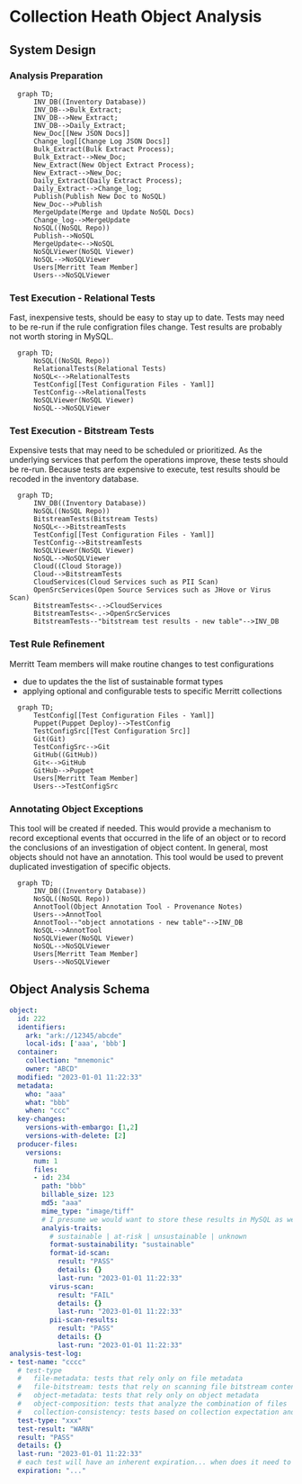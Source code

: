 # Collection Heath Object Analysis

## System Design

### Analysis Preparation

```mermaid
  graph TD;
      INV_DB((Inventory Database))
      INV_DB-->Bulk_Extract;
      INV_DB-->New_Extract;
      INV_DB-->Daily_Extract;
      New_Doc[[New JSON Docs]]
      Change_log[[Change Log JSON Docs]]
      Bulk_Extract(Bulk Extract Process);
      Bulk_Extract-->New_Doc;
      New_Extract(New Object Extract Process);
      New_Extract-->New_Doc;
      Daily_Extract(Daily Extract Process);
      Daily_Extract-->Change_log;
      Publish(Publish New Doc to NoSQL)
      New_Doc-->Publish
      MergeUpdate(Merge and Update NoSQL Docs)
      Change_log-->MergeUpdate
      NoSQL((NoSQL Repo))
      Publish-->NoSQL
      MergeUpdate<-->NoSQL
      NoSQLViewer(NoSQL Viewer)
      NoSQL-->NoSQLViewer
      Users[Merritt Team Member]
      Users-->NoSQLViewer
```
### Test Execution - Relational Tests
Fast, inexpensive tests, should be easy to stay up to date.  Tests may need to be re-run if the rule configration files change.
Test results are probably not worth storing in MySQL.

```mermaid
  graph TD;
      NoSQL((NoSQL Repo))
      RelationalTests(Relational Tests)
      NoSQL<-->RelationalTests
      TestConfig[[Test Configuration Files - Yaml]]
      TestConfig-->RelationalTests
      NoSQLViewer(NoSQL Viewer)
      NoSQL-->NoSQLViewer
```

### Test Execution - Bitstream Tests
Expensive tests that may need to be scheduled or prioritized. As the underlying services that perfom the operations improve, these tests should be re-run.
Because tests are expensive to execute, test results should be recoded in the inventory database.

```mermaid
  graph TD;
      INV_DB((Inventory Database))
      NoSQL((NoSQL Repo))
      BitstreamTests(Bitstream Tests)
      NoSQL<-->BitstreamTests
      TestConfig[[Test Configuration Files - Yaml]]
      TestConfig-->BitstreamTests
      NoSQLViewer(NoSQL Viewer)
      NoSQL-->NoSQLViewer
      Cloud((Cloud Storage))
      Cloud-->BitstreamTests
      CloudServices(Cloud Services such as PII Scan)
      OpenSrcServices(Open Source Services such as JHove or Virus Scan)
      BitstreamTests<-.->CloudServices
      BitstreamTests<-.->OpenSrcServices
      BitstreamTests--"bitstream test results - new table"-->INV_DB
```


### Test Rule Refinement
Merritt Team members will make routine changes to test configurations
- due to updates the the list of sustainable format types
- applying optional and configurable tests to specific Merritt collections

```mermaid
  graph TD;
      TestConfig[[Test Configuration Files - Yaml]]
      Puppet(Puppet Deploy)-->TestConfig
      TestConfigSrc[[Test Configuration Src]]
      Git(Git)
      TestConfigSrc-->Git
      GitHub((GitHub))
      Git<-->GitHub
      GitHub-->Puppet
      Users[Merritt Team Member]
      Users-->TestConfigSrc
```

### Annotating Object Exceptions
This tool will be created if needed.  This would provide a mechanism to record exceptional events that occurred in the life of an object or to record the conclusions of an investigation of object content.
In general, most objects should not have an annotation.  This tool would be used to prevent duplicated investigation of specific objects.

```mermaid
  graph TD;
      INV_DB((Inventory Database))
      NoSQL((NoSQL Repo))
      AnnotTool(Object Annotation Tool - Provenance Notes)
      Users-->AnnotTool
      AnnotTool--"object annotations - new table"-->INV_DB
      NoSQL-->AnnotTool
      NoSQLViewer(NoSQL Viewer)
      NoSQL-->NoSQLViewer
      Users[Merritt Team Member]
      Users-->NoSQLViewer

```

## Object Analysis Schema

```yaml
object:
  id: 222
  identifiers:
    ark: "ark://12345/abcde"
    local-ids: ['aaa', 'bbb']
  container:
    collection: "mnemonic"
    owner: "ABCD"
  modified: "2023-01-01 11:22:33"
  metadata:
    who: "aaa"
    what: "bbb"
    when: "ccc"
  key-changes:
    versions-with-embargo: [1,2]
    versions-with-delete: [2]
  producer-files:
    versions:
      num: 1
      files: 
      - id: 234
        path: "bbb"
        billable_size: 123
        md5: "aaa"
        mime_type: "image/tiff"
        # I presume we would want to store these results in MySQL as well
        analyis-traits:
          # sustainable | at-risk | unsustainable | unknown
          format-sustainability: "sustainable"
          format-id-scan:
            result: "PASS"
            details: {}
            last-run: "2023-01-01 11:22:33"
          virus-scan:
            result: "FAIL"
            details: {}
            last-run: "2023-01-01 11:22:33"
          pii-scan-results:
            result: "PASS"
            details: {}
            last-run: "2023-01-01 11:22:33"
analysis-test-log:
- test-name: "cccc"
  # test-type
  #   file-metadata: tests that rely only on file metadata
  #   file-bitstream: tests that rely on scanning file bitstream content 
  #   object-metadata: tests that rely only on object metadata
  #   object-composition: tests that analyze the combination of files
  #   collection-consistency: tests based on collection expectation and collection configuration files
  test-type: "xxx"
  test-result: "WARN"
  result: "PASS"
  details: {}
  last-run: "2023-01-01 11:22:33"
  # each test will have an inherent expiration... when does it need to run again
  expiration: "..."

```
